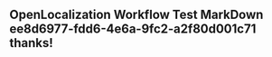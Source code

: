 <properties
ms.topic="hero-topic"
ms.test1="hero-topic"
ms.test2="test"/>

## OpenLocalization Workflow Test MarkDown ee8d6977-fdd6-4e6a-9fc2-a2f80d001c71 thanks!
